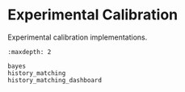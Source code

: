 # Experimental Calibration

Experimental calibration implementations.

```{toctree}
:maxdepth: 2

bayes
history_matching
history_matching_dashboard
```
